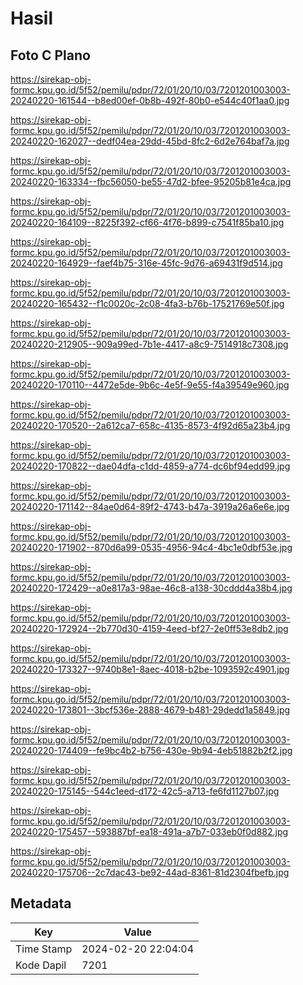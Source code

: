 # Hasil

## Foto C Plano

https://sirekap-obj-formc.kpu.go.id/5f52/pemilu/pdpr/72/01/20/10/03/7201201003003-20240220-161544--b8ed00ef-0b8b-492f-80b0-e544c40f1aa0.jpg

https://sirekap-obj-formc.kpu.go.id/5f52/pemilu/pdpr/72/01/20/10/03/7201201003003-20240220-162027--dedf04ea-29dd-45bd-8fc2-6d2e764baf7a.jpg

https://sirekap-obj-formc.kpu.go.id/5f52/pemilu/pdpr/72/01/20/10/03/7201201003003-20240220-163334--fbc56050-be55-47d2-bfee-95205b81e4ca.jpg

https://sirekap-obj-formc.kpu.go.id/5f52/pemilu/pdpr/72/01/20/10/03/7201201003003-20240220-164109--8225f392-cf66-4f76-b899-c7541f85ba10.jpg

https://sirekap-obj-formc.kpu.go.id/5f52/pemilu/pdpr/72/01/20/10/03/7201201003003-20240220-164929--faef4b75-316e-45fc-9d76-a69431f9d514.jpg

https://sirekap-obj-formc.kpu.go.id/5f52/pemilu/pdpr/72/01/20/10/03/7201201003003-20240220-165432--f1c0020c-2c08-4fa3-b76b-17521769e50f.jpg

https://sirekap-obj-formc.kpu.go.id/5f52/pemilu/pdpr/72/01/20/10/03/7201201003003-20240220-212905--909a99ed-7b1e-4417-a8c9-7514918c7308.jpg

https://sirekap-obj-formc.kpu.go.id/5f52/pemilu/pdpr/72/01/20/10/03/7201201003003-20240220-170110--4472e5de-9b6c-4e5f-9e55-f4a39549e960.jpg

https://sirekap-obj-formc.kpu.go.id/5f52/pemilu/pdpr/72/01/20/10/03/7201201003003-20240220-170520--2a612ca7-658c-4135-8573-4f92d65a23b4.jpg

https://sirekap-obj-formc.kpu.go.id/5f52/pemilu/pdpr/72/01/20/10/03/7201201003003-20240220-170822--dae04dfa-c1dd-4859-a774-dc6bf94edd99.jpg

https://sirekap-obj-formc.kpu.go.id/5f52/pemilu/pdpr/72/01/20/10/03/7201201003003-20240220-171142--84ae0d64-89f2-4743-b47a-3919a26a6e6e.jpg

https://sirekap-obj-formc.kpu.go.id/5f52/pemilu/pdpr/72/01/20/10/03/7201201003003-20240220-171902--870d6a99-0535-4956-94c4-4bc1e0dbf53e.jpg

https://sirekap-obj-formc.kpu.go.id/5f52/pemilu/pdpr/72/01/20/10/03/7201201003003-20240220-172429--a0e817a3-98ae-46c8-a138-30cddd4a38b4.jpg

https://sirekap-obj-formc.kpu.go.id/5f52/pemilu/pdpr/72/01/20/10/03/7201201003003-20240220-172924--2b770d30-4159-4eed-bf27-2e0ff53e8db2.jpg

https://sirekap-obj-formc.kpu.go.id/5f52/pemilu/pdpr/72/01/20/10/03/7201201003003-20240220-173327--9740b8e1-8aec-4018-b2be-1093592c4901.jpg

https://sirekap-obj-formc.kpu.go.id/5f52/pemilu/pdpr/72/01/20/10/03/7201201003003-20240220-173801--3bcf536e-2888-4679-b481-29dedd1a5849.jpg

https://sirekap-obj-formc.kpu.go.id/5f52/pemilu/pdpr/72/01/20/10/03/7201201003003-20240220-174409--fe9bc4b2-b756-430e-9b94-4eb51882b2f2.jpg

https://sirekap-obj-formc.kpu.go.id/5f52/pemilu/pdpr/72/01/20/10/03/7201201003003-20240220-175145--544c1eed-d172-42c5-a713-fe6fd1127b07.jpg

https://sirekap-obj-formc.kpu.go.id/5f52/pemilu/pdpr/72/01/20/10/03/7201201003003-20240220-175457--593887bf-ea18-491a-a7b7-033eb0f0d882.jpg

https://sirekap-obj-formc.kpu.go.id/5f52/pemilu/pdpr/72/01/20/10/03/7201201003003-20240220-175706--2c7dac43-be92-44ad-8361-81d2304fbefb.jpg


## Metadata

| Key        | Value               |
| ---------- | ------------------- |
| Time Stamp | 2024-02-20 22:04:04 |
| Kode Dapil | 7201                |




